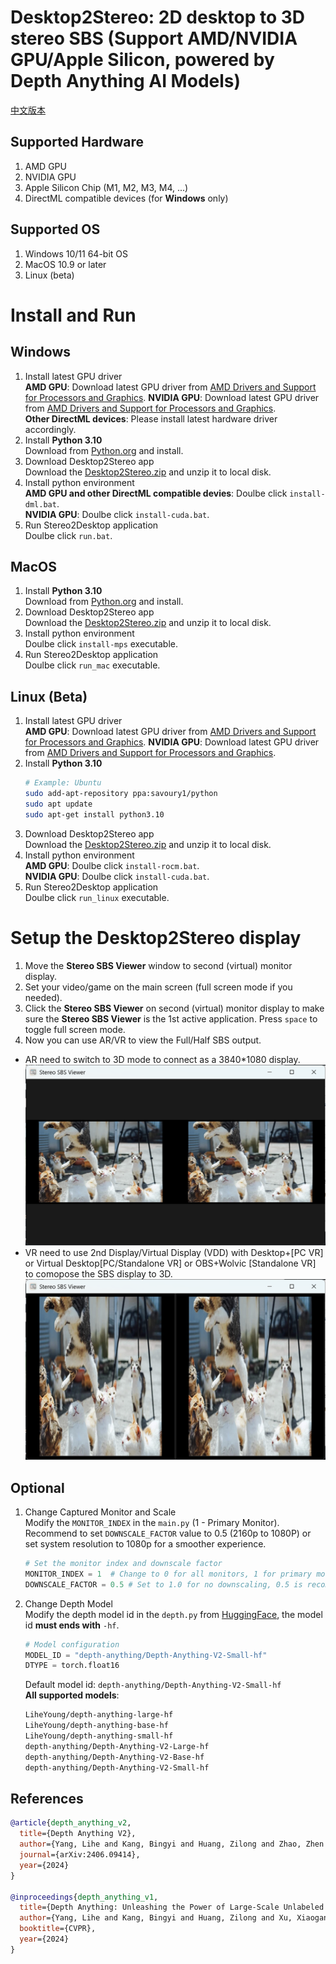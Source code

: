 # Desktop2Stereo: 2D desktop to 3D stereo SBS (Support AMD/NVIDIA GPU/Apple Silicon, powered by Depth Anything AI Models)  
[中文版本](./readmeCN.md)  
## Supported Hardware  
1. AMD GPU  
2. NVIDIA GPU  
3. Apple Silicon Chip (M1, M2, M3, M4, ...)  
4. DirectML compatible devices (for **Windows** only)
## Supported OS  
1. Windows 10/11 64-bit OS  
2. MacOS 10.9 or later  
3. Linux (beta)  
# Install and Run  
## Windows  
1. Install latest GPU driver  
**AMD GPU**: Download latest GPU driver from [AMD Drivers and Support for Processors and Graphics](https://www.amd.com/en/support/download/drivers.html). 
**NVIDIA GPU**: Download latest GPU driver from [AMD Drivers and Support for Processors and Graphics](https://www.nvidia.com/en-us/geforce/drivers/).  
**Other DirectML devices**: Please install latest hardware driver accordingly.  
2. Install **Python 3.10**  
    Download from [Python.org](https://www.python.org/ftp/python/3.10.11/python-3.10.11-amd64.exe) and install.  
3. Download Desktop2Stereo app  
   Download the [Desktop2Stereo.zip](https://github.com/lc700x/desktop2stereo/releases/latest) and unzip it to local disk.  
4. Install python environment  
**AMD GPU and other DirectML compatible devies**: Doulbe click `install-dml.bat`.  
**NVIDIA GPU**: Doulbe click `install-cuda.bat`.  
5. Run Stereo2Desktop application  
Doulbe click `run.bat`.  
## MacOS 
1. Install **Python 3.10**  
    Download from [Python.org](https://www.python.org/ftp/python/3.10.11/python-3.10.11-macos11.pkg) and install.  
2. Download Desktop2Stereo app  
   Download the [Desktop2Stereo.zip](https://github.com/lc700x/desktop2stereo/releases/latest) and unzip it to local disk.  
3. Install python environment  
Doulbe click `install-mps` executable.  
4. Run Stereo2Desktop application  
Doulbe click `run_mac` executable.  
## Linux (Beta)
1. Install latest GPU driver  
**AMD GPU**: Download latest GPU driver from [AMD Drivers and Support for Processors and Graphics](https://www.amd.com/en/support/download/drivers.html). 
**NVIDIA GPU**: Download latest GPU driver from [AMD Drivers and Support for Processors and Graphics](https://www.nvidia.com/en-us/geforce/drivers/).
1. Install **Python 3.10**  
    ```bash
    # Example: Ubuntu
    sudo add-apt-repository ppa:savoury1/python
    sudo apt update
    sudo apt-get install python3.10
    ```
2. Download Desktop2Stereo app  
   Download the [Desktop2Stereo.zip](https://github.com/lc700x/desktop2stereo/releases/latest) and unzip it to local disk.
3. Install python environment  
**AMD GPU**: Doulbe click `install-rocm.bat`.  
**NVIDIA GPU**: Doulbe click `install-cuda.bat`.  
1. Run Stereo2Desktop application  
Doulbe click `run_linux` executable.  
# Setup the Desktop2Stereo display  
1. Move the **Stereo SBS Viewer** window to second (virtual) monitor display.  
2. Set your video/game on the main screen (full screen mode if you needed).  
3. Click the **Stereo SBS Viewer** on second (virtual) monitor display to make sure the **Stereo SBS Viewer** is the 1st active application. Press `space` to toggle full screen mode.   
4. Now you can use AR/VR to view the Full/Half SBS output.   
- AR need to switch to 3D mode to connect as a 3840*1080 display.  
![Full-SBS](./assets/FullSBS.png)
- VR need to use 2nd Display/Virtual Display (VDD) with Desktop+[PC VR] or Virtual Desktop[PC/Standalone VR] or OBS+Wolvic [Standalone VR] to comopose the SBS display to 3D.  
![Half-SBS](./assets/HalfSBS.png)
## Optional
1. Change Captured Monitor and Scale  
    Modify the `MONITOR_INDEX` in the `main.py` (1 - Primary Monitor).  
    Recommend to set `DOWNSCALE_FACTOR` value to 0.5 (2160p to 1080P) or set system resolution to 1080p for a smoother experience.  
    ```python
    # Set the monitor index and downscale factor
    MONITOR_INDEX = 1  # Change to 0 for all monitors, 1 for primary monitor, ...
    DOWNSCALE_FACTOR = 0.5 # Set to 1.0 for no downscaling, 0.5 is recommended for performance
    ```
2. Change Depth Model  
    Modify the depth model id in the `depth.py` from [HuggingFace](https://huggingface.co/), the model id **must ends with** `-hf`.  
    ```python
    # Model configuration
    MODEL_ID = "depth-anything/Depth-Anything-V2-Small-hf"
    DTYPE = torch.float16
    ```
    Default model id: `depth-anything/Depth-Anything-V2-Small-hf`  
    **All supported models**:  
    ```Bash
   LiheYoung/depth-anything-large-hf
   LiheYoung/depth-anything-base-hf
   LiheYoung/depth-anything-small-hf
   depth-anything/Depth-Anything-V2-Large-hf
   depth-anything/Depth-Anything-V2-Base-hf
   depth-anything/Depth-Anything-V2-Small-hf
   ```
## References
```BIBTEX
@article{depth_anything_v2,
  title={Depth Anything V2},
  author={Yang, Lihe and Kang, Bingyi and Huang, Zilong and Zhao, Zhen and Xu, Xiaogang and Feng, Jiashi and Zhao, Hengshuang},
  journal={arXiv:2406.09414},
  year={2024}
}

@inproceedings{depth_anything_v1,
  title={Depth Anything: Unleashing the Power of Large-Scale Unlabeled Data}, 
  author={Yang, Lihe and Kang, Bingyi and Huang, Zilong and Xu, Xiaogang and Feng, Jiashi and Zhao, Hengshuang},
  booktitle={CVPR},
  year={2024}
}
```
